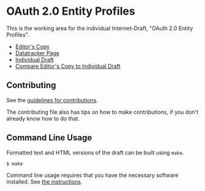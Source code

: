 <!-- regenerate: on (set to off if you edit this file) -->

# OAuth 2.0 Entity Profiles

This is the working area for the individual Internet-Draft, "OAuth 2.0 Entity Profiles".

* [Editor's Copy](https://Sreyanth.github.io/draft-mora-oauth-entity-profiles/#go.draft-mora-oauth-entity-profiles.html)
* [Datatracker Page](https://datatracker.ietf.org/doc/draft-mora-oauth-entity-profiles)
* [Individual Draft](https://datatracker.ietf.org/doc/html/draft-mora-oauth-entity-profiles)
* [Compare Editor's Copy to Individual Draft](https://Sreyanth.github.io/draft-mora-oauth-entity-profiles/#go.draft-mora-oauth-entity-profiles.diff)


## Contributing

See the
[guidelines for contributions](https://github.com/Sreyanth/draft-mora-oauth-entity-profiles/blob/main/CONTRIBUTING.md).

The contributing file also has tips on how to make contributions, if you
don't already know how to do that.

## Command Line Usage

Formatted text and HTML versions of the draft can be built using `make`.

```sh
$ make
```

Command line usage requires that you have the necessary software installed.  See
[the instructions](https://github.com/martinthomson/i-d-template/blob/main/doc/SETUP.md).

